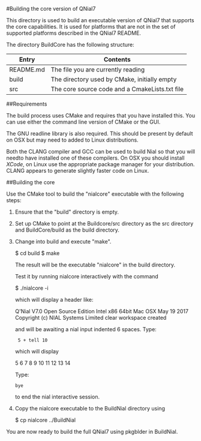 #Building the core version of QNial7 

This directory is used to build an executable version of QNial7 that supports the core capabilities.
It is used for platforms that are not in the set of supported platforms described in the QNial7 README.


The directory BuildCore has the following structure:


Entry          | Contents                                   
-------------- | ---------------------------------------- 
README.md      | The file you are currently reading 
build          | The directory used by CMake, initially empty
src            | The core source code and a CmakeLists.txt file


##Requirements

The build process uses CMake and requires that you have installed this. You
can use either the command line version of CMake or the GUI.

The GNU readline library is also required. This should be present by default
on OSX but may need to added to Linux distributions.

Both the CLANG compiler and GCC can be used to build Nial so that you will 
needto have installed one of these compilers. On OSX you should install
*XCode*, on Linux use the appropriate package manager for your distribution.
CLANG appears to generate slightly faster code on Linux.


##Building the core

Use the CMake tool to build  the "nialcore" executable with the following
steps:

1. Ensure that the "build" directory is empty.

2. Set up CMake to point at the Buildcore/src directory as the src
   directory and BuildCore/build as the build directory.

3. Change into build and execute "make".

   $ cd build
   $ make

   The result will be the executable "nialcore" in the build directory.

   Test it by running nialcore interactively with the command

   $ ./nialcore -i

   which will display a header like:

   Q'Nial V7.0 Open Source Edition Intel x86 64bit Mac OSX May 19 2017
   Copyright (c) NIAL Systems Limited
   clear workspace created

   and will be awaiting a nial input indented 6 spaces. Type:

        5 + tell 10

   which will display

   5 6 7 8 9 10 11 12 13 14

   Type:

       bye

   to end the nial interactive session.

4. Copy the nialcore executable to the BuildNial directory using

   $ cp nialcore ../BuildNial


You are now ready to build the full QNial7 using pkgblder in BuildNial.

